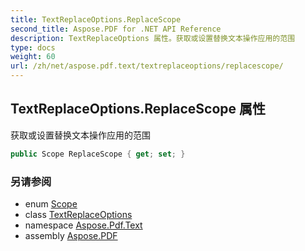 ```yaml
---
title: TextReplaceOptions.ReplaceScope
second_title: Aspose.PDF for .NET API Reference
description: TextReplaceOptions 属性。获取或设置替换文本操作应用的范围
type: docs
weight: 60
url: /zh/net/aspose.pdf.text/textreplaceoptions/replacescope/
---
```

## TextReplaceOptions.ReplaceScope 属性

获取或设置替换文本操作应用的范围

```csharp
public Scope ReplaceScope { get; set; }
```

### 另请参阅

* enum [Scope](../../textreplaceoptions.scope/)
* class [TextReplaceOptions](../)
* namespace [Aspose.Pdf.Text](../../../aspose.pdf.text/)
* assembly [Aspose.PDF](../../../)